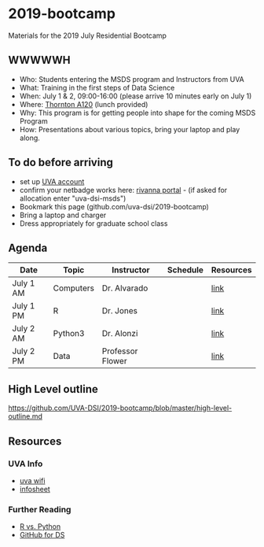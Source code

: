 # 2019-bootcamp
Materials for the 2019 July Residential Bootcamp

## WWWWWH
* Who: Students entering the MSDS program and Instructors from UVA 
* What: Training in the first steps of Data Science
* When: July 1 & 2, 09:00-16:00 (please arrive 10 minutes early on July 1)
* Where: [Thornton A120](https://www.google.com/maps/place/Thornton+Hall+A-wing/@38.0332768,-78.5118493,17z/data=!3m1!4b1!4m5!3m4!1s0x89b3865b2ea68b97:0x95e78d4ffc8870c4!8m2!3d38.0332726!4d-78.5096606) (lunch provided)
* Why: This program is for getting people into shape for the coming MSDS Program
* How: Presentations about various topics, bring your laptop and play along.

## To do before arriving
* set up [UVA account](https://virginia.service-now.com/its?id=itsweb_kb_article&sys_id=4bfbe33cdbde5f405bce5478dc9619ff)
* confirm your netbadge works here: [rivanna portal](https://rivanna-portal.hpc.virginia.edu/pun/sys/dashboard) - (if asked for allocation enter "uva-dsi-msds")
* Bookmark this page (github.com/uva-dsi/2019-bootcamp)
* Bring a laptop and charger
* Dress appropriately for graduate school class

## Agenda
| Date | Topic | Instructor | Schedule | Resources |
|------|-------|------------|----------|-----------|
| July 1 AM | Computers | Dr. Alvarado | | [link](https://github.com/UVA-DSI/2019-bootcamp/tree/master/Intro) |
| July 1 PM | R | Dr. Jones | | [link](https://github.com/UVA-DSI/2019-bootcamp/tree/master/R) |
| July 2 AM | Python3 | Dr. Alonzi | | [link](https://github.com/UVA-DSI/2019-bootcamp/tree/master/python3) |
| July 2 PM | Data | Professor Flower | | [link](https://github.com/UVA-DSI/2019-bootcamp/tree/master/Data-Science-Mindset) |

## High Level outline
https://github.com/UVA-DSI/2019-bootcamp/blob/master/high-level-outline.md

## Resources
### UVA Info
* [uva wifi](https://virginia.service-now.com/its?id=itsweb_kb_article&sys_id=3c2e1413db7acb804f32fb671d9619f4)
* [infosheet](https://github.com/UVA-DSI/2019-bootcamp/blob/master/boot_camp_infosheet.pdf)
### Further Reading
* [R vs. Python](https://github.com/matloff/R-vs.-Python-for-Data-Science)
* [GitHub for DS](https://towardsdatascience.com/introduction-to-github-for-data-scientists-2cf8b9b25fba)
